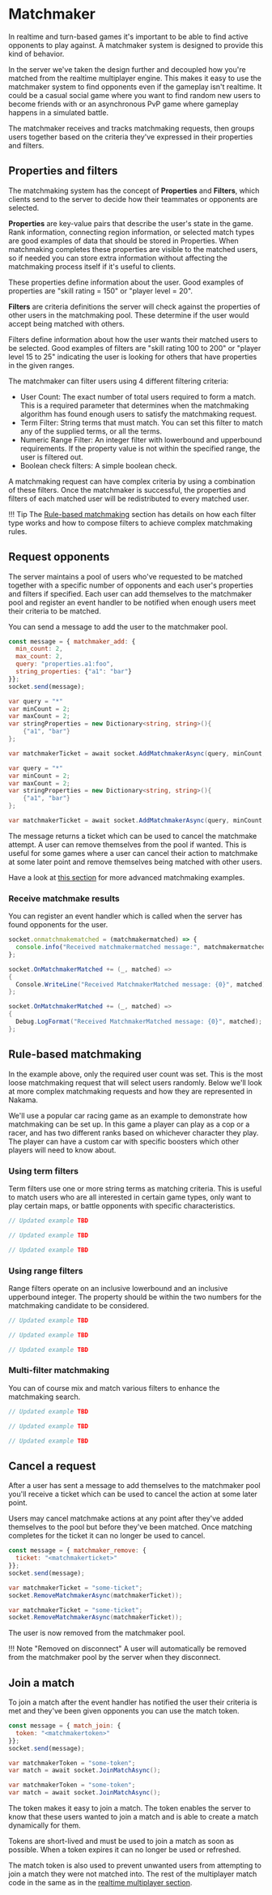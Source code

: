 # Matchmaker

In realtime and turn-based games it's important to be able to find active opponents to play against. A matchmaker system is designed to provide this kind of behavior.

In the server we've taken the design further and decoupled how you're matched from the realtime multiplayer engine. This makes it easy to use the matchmaker system to find opponents even if the gameplay isn't realtime. It could be a casual social game where you want to find random new users to become friends with or an asynchronous PvP game where gameplay happens in a simulated battle.

The matchmaker receives and tracks matchmaking requests, then groups users together based on the criteria they've expressed in their properties and filters.

## Properties and filters

The matchmaking system has the concept of **Properties** and **Filters**, which clients send to the server to decide how their teammates or opponents are selected.

**Properties** are key-value pairs that describe the user's state in the game. Rank information, connecting region information, or selected match types are good examples of data that should be stored in Properties. When matchmaking completes these properties are visible to the matched users, so if needed you can store extra information without affecting the matchmaking process itself if it's useful to clients.

These properties define information about the user. Good examples of properties are "skill rating = 150" or "player level = 20".

**Filters** are criteria definitions the server will check against the properties of other users in the matchmaking pool. These determine if the user would accept being matched with others.

Filters define information about how the user wants their matched users to be selected. Good examples of filters are "skill rating 100 to 200" or "player level 15 to 25" indicating the user is looking for others that have properties in the given ranges.

The matchmaker can filter users using 4 different filtering criteria:

- User Count: The exact number of total users required to form a match. This is a required parameter that determines when the matchmaking algorithm has found enough users to satisfy the matchmaking request.
- Term Filter: String terms that must match. You can set this filter to match any of the supplied terms, or all the terms.
- Numeric Range Filter: An integer filter with lowerbound and upperbound requirements. If the property value is not within the specified range, the user is filtered out.
- Boolean check filters: A simple boolean check.

A matchmaking request can have complex criteria by using a combination of these filters. Once the matchmaker is successful, the properties and filters of each matched user will be redistributed to every matched user.

!!! Tip
    The [Rule-based matchmaking](#rule-based-matchmaking) section has details on how each filter type works and how to compose filters to achieve complex matchmaking rules.

## Request opponents

The server maintains a pool of users who've requested to be matched together with a specific number of opponents and each user's properties and filters if specified. Each user can add themselves to the matchmaker pool and register an event handler to be notified when enough users meet their criteria to be matched.

You can send a message to add the user to the matchmaker pool.

```js fct_label="JavaScript"
const message = { matchmaker_add: {
  min_count: 2,
  max_count: 2,
  query: "properties.a1:foo",
  string_properties: {"a1": "bar"}
}};
socket.send(message);
```

```csharp fct_label=".Net"
var query = "*"
var minCount = 2;
var maxCount = 2;
var stringProperties = new Dictionary<string, string>(){
    {"a1", "bar"}
};

var matchmakerTicket = await socket.AddMatchmakerAsync(query, minCount, maxCount, stringProperties);
```

```csharp fct_label="Unity"
var query = "*"
var minCount = 2;
var maxCount = 2;
var stringProperties = new Dictionary<string, string>(){
    {"a1", "bar"}
};

var matchmakerTicket = await socket.AddMatchmakerAsync(query, minCount, maxCount, stringProperties);
```

The message returns a ticket which can be used to cancel the matchmake attempt. A user can remove themselves from the pool if wanted. This is useful for some games where a user can cancel their action to matchmake at some later point and remove themselves being matched with other users.

Have a look at [this section](#rule-based-matchmaking) for more advanced matchmaking examples.

### Receive matchmake results

You can register an event handler which is called when the server has found opponents for the user.

```js fct_label="JavaScript"
socket.onmatchmakematched = (matchmakermatched) => {
  console.info("Received matchmakermatched message:", matchmakermatched);
};
```

```csharp fct_label=".Net"
socket.OnMatchmakerMatched += (_, matched) =>
{
  Console.WriteLine("Received MatchmakerMatched message: {0}", matched);
};
```

```csharp fct_label="Unity"
socket.OnMatchmakerMatched += (_, matched) =>
{
  Debug.LogFormat("Received MatchmakerMatched message: {0}", matched);
};
```

## Rule-based matchmaking

In the example above, only the required user count was set. This is the most loose matchmaking request that will select users randomly. Below we'll look at more complex matchmaking requests and how they are represented in Nakama.

We'll use a popular car racing game as an example to demonstrate how matchmaking can be set up. In this game a player can play as a cop or a racer, and has two different ranks based on whichever character they play. The player can have a custom car with specific boosters which other players will need to know about.

### Using term filters

Term filters use one or more string terms as matching criteria. This is useful to match users who are all interested in certain game types, only want to play certain maps, or battle opponents with specific characteristics.

```js fct_label="JavaScript"
// Updated example TBD
```

```csharp fct_label=".Net"
// Updated example TBD
```

```csharp fct_label="Unity"
// Updated example TBD
```

### Using range filters

Range filters operate on an inclusive lowerbound and an inclusive upperbound integer. The property should be within the two numbers for the matchmaking candidate to be considered.

```js fct_label="JavaScript"
// Updated example TBD
```

```csharp fct_label=".Net"
// Updated example TBD
```

```csharp fct_label="Unity"
// Updated example TBD
```

### Multi-filter matchmaking

You can of course mix and match various filters to enhance the matchmaking search.

```js fct_label="JavaScript"
// Updated example TBD
```

```csharp fct_label=".Net"
// Updated example TBD
```

```csharp fct_label="Unity"
// Updated example TBD
```

## Cancel a request

After a user has sent a message to add themselves to the matchmaker pool you'll receive a ticket which can be used to cancel the action at some later point.

Users may cancel matchmake actions at any point after they've added themselves to the pool but before they've been matched. Once matching completes for the ticket it can no longer be used to cancel.

```js fct_label="JavaScript"
const message = { matchmaker_remove: {
  ticket: "<matchmakerticket>"
}};
socket.send(message);
```

```csharp fct_label=".Net"
var matchmakerTicket = "some-ticket";
socket.RemoveMatchmakerAsync(matchmakerTicket));
```

```csharp fct_label="Unity"
var matchmakerTicket = "some-ticket";
socket.RemoveMatchmakerAsync(matchmakerTicket));
```

The user is now removed from the matchmaker pool.

!!! Note "Removed on disconnect"
    A user will automatically be removed from the matchmaker pool by the server when they disconnect.

## Join a match

To join a match after the event handler has notified the user their criteria is met and they've been given opponents you can use the match token.

```js fct_label="JavaScript"
const message = { match_join: {
  token: "<matchmakertoken>"
}};
socket.send(message);
```

```csharp fct_label=".Net"
var matchmakerToken = "some-token";
var match = await socket.JoinMatchAsync();
```

```csharp fct_label="Unity"
var matchmakerToken = "some-token";
var match = await socket.JoinMatchAsync();
```

The token makes it easy to join a match. The token enables the server to know that these users wanted to join a match and is able to create a match dynamically for them.

Tokens are short-lived and must be used to join a match as soon as possible. When a token expires it can no longer be used or refreshed.

The match token is also used to prevent unwanted users from attempting to join a match they were not matched into. The rest of the multiplayer match code in the same as in the [realtime multiplayer section](gameplay-multiplayer-realtime.md).
